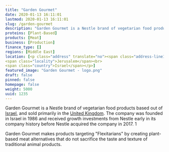```yaml
---
title: "Garden Gourmet"
date: 2020-01-13 16:11:01
lastmod: 2020-01-13 16:11:01
slug: /garden-gourmet
description: "Garden Gourmet is a Nestle brand of vegetarian food products based out of Israel, and sold primarily in the United Kingdom. The company was founded in Israel in 1986 and received growth investments from Nestle early in its company history before Nestle acquired the company in 2017. 1Garden Gourmet makes products targeting \"Flexitarians\" by creating plant-based meat alternatives that do not sacrifice the taste and texture of traditional animal products."
proteins: [Plant-Based]
products: [Meat]
business: [Production]
finance_type: []
regions: [Middle East]
location: [<p class="address" translate="no"><span class="address-line1">Abba Eban Street</span><br>
<span class="locality">Jerusalem</span><br>
<span class="country">Israel</span></p>]
featured_image: "Garden Gourmet - logo.png"
draft: false
pinned: false
homepage: false
weight: 5000
uuid: 1235
---
```

<p>Garden Gourmet is a Nestle brand of vegetarian food products based out of <a href="https://golden.com/wiki/Israel">Israel</a>, and sold primarily in the <a href="https://golden.com/wiki/United_Kingdom">United Kingdom</a>. The company was founded in Israel in 1986 and received growth investments from Nestle early in its company history before Nestle acquired the company in 2017. 1</p>
<p>Garden Gourmet makes products targeting "Flexitarians" by creating plant-based meat alternatives that do not sacrifice the taste and texture of traditional animal products.</p>
